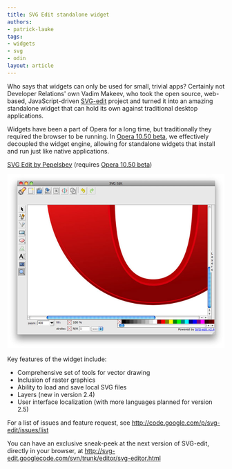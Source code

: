 ```yaml
---
title: SVG Edit standalone widget
authors:
- patrick-lauke
tags:
- widgets
- svg
- odin
layout: article
---
```

<p>Who says that widgets can only be used for small, trivial apps? Certainly not Developer Relations&#39; own Vadim Makeev, who took the open source, web-based, JavaScript-driven <a href="http://code.google.com/p/svg-edit/">SVG-edit</a> project and turned it into an amazing standalone widget that can hold its own against traditional desktop applications.</p>
<p class="note">Widgets have been a part of Opera for a long time, but traditionally they required the browser to be running. In <a href="http://www.opera.com/browser/next/">Opera 10.50 beta</a>, we effectively decoupled the widget engine, allowing for standalone widgets that install and run just like native applications.</p>
<p><a href="http://widgets.opera.com/widget/15321/1.1/">SVG Edit by Pepelsbey</a> (requires <a href="http://www.opera.com/browser/next/">Opera 10.50 beta</a>)</p>
<img src="/blog/svg-edit-standalone-widget/SVGEditPepelsbey.jpg" alt="SVG Edit by Pepelsbey" />
<p>Key features of the widget include:</p>
<ul>
<li>Comprehensive set of tools for vector drawing</li>
<li>Inclusion of raster graphics</li>
<li>Ability to load and save local SVG files</li>
<li>Layers (new in version 2.4)</li>
<li>User interface localization (with more languages planned for version 2.5)</li>
</ul>
<p>For a list of issues and feature request, see <a href="http://code.google.com/p/svg-edit/issues/list">http://code.google.com/p/svg-edit/issues/list</a></p>
<p>You can have an exclusive sneak-peek at the next version of SVG-edit, directly in your browser, at <a href="http://svg-edit.googlecode.com/svn/trunk/editor/svg-editor.html">http://svg-edit.googlecode.com/svn/trunk/editor/svg-editor.html</a></p>
